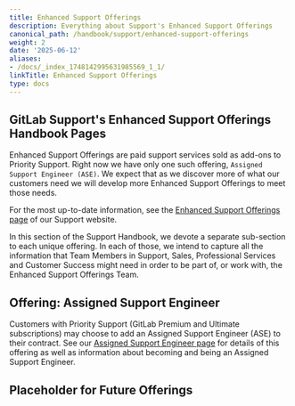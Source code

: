 ```yaml
---
title: Enhanced Support Offerings
description: Everything about Support's Enhanced Support Offerings
canonical_path: /handbook/support/enhanced-support-offerings
weight: 2
date: '2025-06-12'
aliases:
- /docs/_index_1748142995631985569_1_1/
linkTitle: Enhanced Support Offerings
type: docs
---
```


## GitLab Support's Enhanced Support Offerings Handbook Pages

Enhanced Support Offerings are paid support services sold as add-ons to Priority
Support. Right now we have only one such offering, `Assigned Support Engineer
(ASE)`. We expect that as we discover more of what our customers need we will
develop more Enhanced Support Offerings to meet those needs.

For the most up-to-date information, see the
[Enhanced Support Offerings page](https://about.gitlab.com/support/enhanced-support-offerings/)
of our Support website.

In this section of the Support Handbook, we devote a separate sub-section to
each unique offering. In each of those, we intend to capture all the information
that Team Members in Support, Sales, Professional Services and Customer Success
might need in order to be part of, or work with, the Enhanced Support Offerings
Team.

## Offering: Assigned Support Engineer

Customers with Priority Support (GitLab Premium and Ultimate subscriptions)
may choose to add an Assigned Support Engineer (ASE) to their contract. See our
[Assigned Support Engineer page](offering-assigned-support-engineer/) for
details of this offering as well as information about becoming and being an
Assigned Support Engineer.

## Placeholder for Future Offerings
